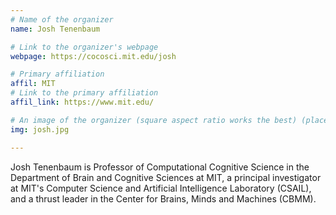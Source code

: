 ```yaml
---
# Name of the organizer
name: Josh Tenenbaum

# Link to the organizer's webpage
webpage: https://cocosci.mit.edu/josh

# Primary affiliation
affil: MIT
# Link to the primary affiliation
affil_link: https://www.mit.edu/

# An image of the organizer (square aspect ratio works the best) (place in the `assets/img/organizers` directory)
img: josh.jpg

---
```


Josh Tenenbaum is Professor of Computational Cognitive Science in the Department of Brain and Cognitive Sciences at MIT, a principal investigator at MIT's Computer Science and Artificial Intelligence Laboratory (CSAIL), and a thrust leader in the Center for Brains, Minds and Machines (CBMM).

